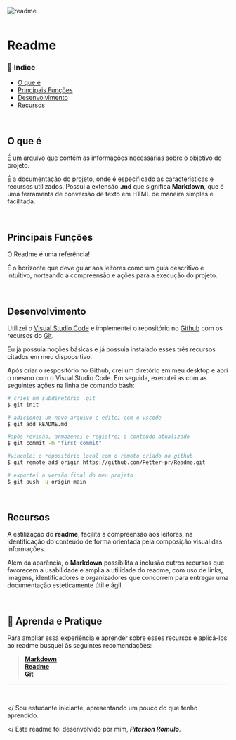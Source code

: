 ![readme](https://user-images.githubusercontent.com/69171325/147475929-bb42e2ae-eba7-436a-9ee9-87e3a6d4cfee.png)

<div align-"center">
<img scr="https://user-images.githubusercontent.com/69171325/147475929-bb42e2ae-eba7-436a-9ee9-87e3a6d4cfee.png" width="800px" />

# **Readme**

### 📌 **Indice**

* [O que é](#O-que-é)
* [Principais Funções](#Principais-Funções)
* [Desenvolvimento](#Desenvolvimento)
* [Recursos](#Recursos)

<br>

## **O que é**
É um arquivo que contém as informações necessárias sobre o objetivo do projeto.

É a documentação do projeto, onde é especificado as características e recursos utilizados. 
Possui a extensão **.md** que significa **Markdown**, que é uma ferramenta de conversão de texto em HTML de maneira simples e facilitada.

<br>

## **Principais Funções**
O Readme é uma referência!

É o horizonte que deve guiar aos leitores como um guia descritivo e intuitivo, norteando a compreensão e ações para a execução do projeto.

<br>

## **Desenvolvimento**
Utilizei o [Visual Studio Code](https://code.visualstudio.com/) e implementei o repositório no [Github](https://github.com/) com os recursos do [Git](https://git-scm.com/).

Eu já possuia noções básicas e já possuia instalado esses três recursos citados em meu dispopsitivo. 

Após criar o respositório no Github, crei um diretório em meu desktop e abri o mesmo com o Visual Studio Code. Em seguida, executei as com as seguintes ações na linha de comando bash:

```bash
# criei um subdiretório .git
$ git init

# adicionei um novo arquivo e editei com o vscode
$ git add README.md

#após revisão, armazenei e registrei o conteúdo atualizado
$ git commit -m "first commit"

#vinculei o repositório local com o remoto criado no github
$ git remote add origin https://github.com/Petter-pr/Readme.git

# exportei a versão final do meu projeto
$ git push -u origin main
```
<br>

## **Recursos**
A estilização do **readme**, facilita a compreensão aos leitores, na identificação do conteúdo de forma orientada pela composição visual das informações.

Além da aparência, o **Markdown** possibilita a inclusão outros recursos que favorecem a usabilidade e amplia a utilidade do readme, com uso de links, imagens, identificadores e organizadores que concorrem para entregar uma documentação esteticamente útil e ágil.

<br>

## 🚀 Aprenda e Pratique
Para ampliar essa experiência e aprender sobre esses recursos e aplicá-los ao readme busquei às seguintes recomendações:

>[**Markdown**](https://daringfireball.net/projects/markdown/ ) <br>
>[**Readme**](https://blog.rocketseat.com.br/o-que-e-readme-e-porque-e-tao-importante/ "Como escrever um README.md sensacional no Github") <br>
>[**Git**](https://comandosgit.github.io/#basico)

______

</h1>
<br>

</ Sou estudante iniciante, apresentando um pouco do que tenho aprendido.

</ Este readme foi desenvolvido por mim, **_Piterson Romulo_**.
